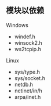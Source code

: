 

## 模块以依赖


Windows

* windef.h
* winsock2.h
* ws2tcpip.h

Linux

* sys/type.h
* sys/socket.h
* netdb.h
* netinet/in/h
* arpa/inet.h







